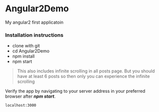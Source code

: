 # Angular2Demo
My angular2 first applicatoin

### Installation instructions
  - clone with git
  - cd Angular2Demo
  - npm install
  - npm start

> This also includes infinite scrolling in all posts page.
> But you should have at least 6 posts so then only you
> can experience the infinite scrolling

Verify the app by navigating to your server address in your preferred browser after ***npm start***.

```sh
localhost:3000
```
